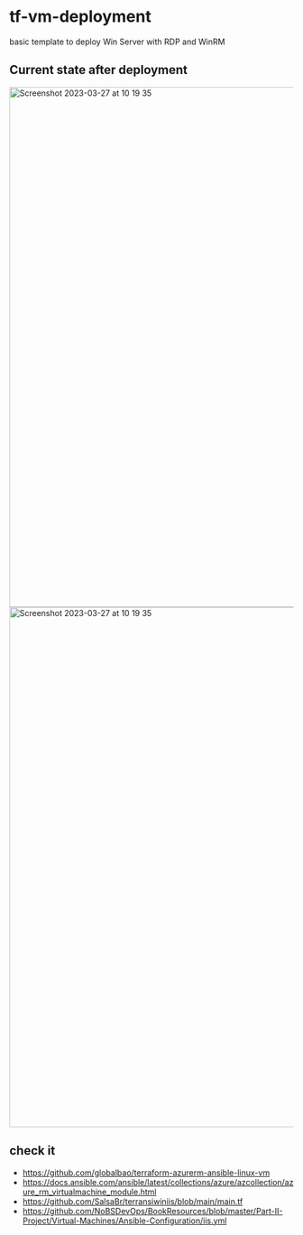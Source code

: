 # tf-vm-deployment
basic template to deploy Win Server with RDP and WinRM

## Current state after deployment

<img width="921" alt="Screenshot 2023-03-27 at 10 19 35" src="https://user-images.githubusercontent.com/62520712/227883418-124f6b3e-bb41-4828-8373-c8e8ceb07191.png">

<img width="921" alt="Screenshot 2023-03-27 at 10 19 35" src="https://user-images.githubusercontent.com/62520712/227889406-a632fc64-a0d1-449c-ab1e-2febdd52c116.png">


## check it

- https://github.com/globalbao/terraform-azurerm-ansible-linux-vm
- https://docs.ansible.com/ansible/latest/collections/azure/azcollection/azure_rm_virtualmachine_module.html
- https://github.com/SalsaBr/terransiwiniis/blob/main/main.tf
- https://github.com/NoBSDevOps/BookResources/blob/master/Part-II-Project/Virtual-Machines/Ansible-Configuration/iis.yml
